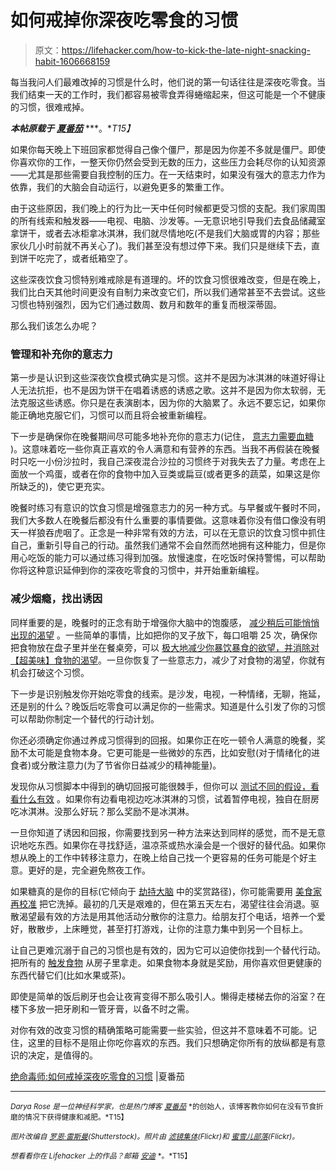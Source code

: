 # 如何戒掉你深夜吃零食的习惯

> 原文：<https://lifehacker.com/how-to-kick-the-late-night-snacking-habit-1606668159>

每当我问人们最难改掉的习惯是什么时，他们说的第一句话往往是深夜吃零食。当我们结束一天的工作时，我们都容易被零食弄得蜷缩起来，但这可能是一个不健康的习惯，很难戒掉。



***本帖原载于*** [***夏番茄***](http://summertomato.com/breaking-bad-how-to-kick-the-late-night-snacking-habit/) ***。**T15】*

如果你每天晚上下班回家都觉得自己像个僵尸，那是因为你差不多就是僵尸。即使你喜欢你的工作，一整天你仍然会受到无数的压力，这些压力会耗尽你的认知资源——尤其是那些需要自我控制的压力。在一天结束时，如果没有强大的意志力作为依靠，我们的大脑会自动运行，以避免更多的繁重工作。

由于这些原因，我们晚上的行为比一天中任何时候都更受习惯的支配。我们家周围的所有线索和触发器——电视、电脑、沙发等。—无意识地引导我们去食品储藏室拿饼干，或者去冰柜拿冰淇淋，我们就尽情地吃(不是我们大脑或胃的内容；那些家伙几小时前就不再关心了)。我们甚至没有想过停下来。我们只是继续下去，直到饼干吃完了，或者纸箱空了。

这些深夜饮食习惯特别难戒除是有道理的。坏的饮食习惯很难改变，但是在晚上，我们比白天其他时间更没有自制力来改变它们，所以我们通常甚至不去尝试。这些习惯也特别强烈，因为它们通过数周、数月和数年的重复而根深蒂固。

那么我们该怎么办呢？

### 管理和补充你的意志力

第一步是认识到这些深夜饮食模式确实是习惯。这并不是因为冰淇淋的味道好得让人无法抗拒，也不是因为饼干在唱着诱惑的诱惑之歌。这并不是因为你太软弱，无法克服这些诱惑。你只是在表演剧本，因为你的大脑累了。永远不要忘记，如果你能正确地克服它们，习惯可以而且将会被重新编程。

下一步是确保你在晚餐期间尽可能多地补充你的意志力(记住， [意志力需要血糖](http://summertomato.com/use-your-brain-to-lose-weight/) )。这意味着吃一些你真正喜欢的令人满意和有营养的东西。当我不再假装在晚餐时只吃一小份沙拉时，我自己深夜混合沙拉的习惯终于对我失去了力量。考虑在上面放一个鸡蛋，或者在你的食物中加入豆类或扁豆(或者更多的蔬菜，如果这是你所缺乏的)，使它更充实。

晚餐时练习有意识的饮食习惯是增强意志力的另一种方式。与早餐或午餐时不同，我们大多数人在晚餐后都没有什么重要的事情要做。这意味着你没有借口像没有明天一样狼吞虎咽了。正念是一种非常有效的方法，可以在无意识的饮食习惯中抓住自己，重新引导自己的行动。虽然我们通常不会自然而然地拥有这种能力，但是你用心吃饭的能力可以通过练习得到加强。放慢速度，在吃饭时保持警惕，可以帮助你将这种意识延伸到你的深夜吃零食的习惯中，并开始重新编程。

### 减少烟瘾，找出诱因

同样重要的是，晚餐时的正念有助于增强你大脑中的饱腹感， [减少稍后可能悄悄出现的渴望](https://lifehacker.com/hack-your-brain-to-use-cravings-to-your-advantage-5887614) 。一些简单的事情，比如把你的叉子放下，每口咀嚼 25 次，确保你把食物放在盘子里并坐在餐桌旁，可以 [极大地减少你暴饮暴食的欲望，并消除对](http://summertomato.com/how-to-kill-cravings-reduce-your-appetite-and-lose-weight-without-a-magic-wand/) [【超美味】食物的渴望](http://summertomato.com/learning-to-eat-less-how-understanding-your-brain-can-make-you-healthier/)。一旦你恢复了一些意志力，减少了对食物的渴望，你就有机会打破这个习惯。

下一步是识别触发你开始吃零食的线索。是沙发，电视，一种情绪，无聊，拖延，还是别的什么？晚饭后吃零食可以满足你的一些需求。知道是什么引发了你的习惯可以帮助你制定一个替代的行动计划。

你还必须确定你通过养成习惯得到的回报。如果你正在吃一顿令人满意的晚餐，奖励不太可能是食物本身。它更可能是一些微妙的东西，比如安慰(对于情绪化的进食者)或分散注意力(为了节省你日益减少的精神能量)。

发现你从习惯脚本中得到的确切回报可能很棘手，但你可以 [测试不同的假设，看看什么有效](http://www.nytimes.com/video/2012/02/16/magazine/100000001362755/how-to-break-the-cookie-habit.html) 。如果你有边看电视边吃冰淇淋的习惯，试着暂停电视，独自在厨房吃冰淇淋。没那么好玩？那么奖励不是冰淇淋。

一旦你知道了诱因和回报，你需要找到另一种方法来达到同样的感觉，而不是无意识地吃东西。如果你在寻找舒适，温凉茶或热水澡会是一个很好的替代品。如果你想从晚上的工作中转移注意力，在晚上给自己找一个更容易的任务可能是个好主意。更好的是，完全避免熬夜工作。

如果糖真的是你的目标(它倾向于 [劫持大脑](http://summertomato.com/how-to-break-a-sugar-addiction/) 中的奖赏路径)，你可能需要用 [美食家再校准](http://summertomato.com/health-recalibration/) 把它洗掉。最初的几天是艰难的，但在第五天左右，渴望往往会消退。驱散渴望最有效的方法是用其他活动分散你的注意力。给朋友打个电话，培养一个爱好，散散步，上床睡觉，甚至打打游戏，让你的注意力集中到另一个目标上。

让自己更难沉溺于自己的习惯也是有效的，因为它可以迫使你找到一个替代行动。把所有的 [触发食物](https://lifehacker.com/why-your-brain-craves-junk-food-and-what-you-can-do-ab-1469120841) 从房子里拿走。如果食物本身就是奖励，用你喜欢但更健康的东西代替它们(比如水果或茶)。

即使是简单的饭后刷牙也会让夜宵变得不那么吸引人。懒得走楼梯去你的浴室？在楼下多放一把牙刷和一管牙膏，以备不时之需。

对你有效的改变习惯的精确策略可能需要一些实验，但这并不意味着不可能。记住，这里的目标不是阻止你吃你喜欢的东西。我们只想确定你所有的放纵都是有意识的决定，是值得的。

[绝命毒师:如何戒掉深夜吃零食的习惯](http://summertomato.com/breaking-bad-how-to-kick-the-late-night-snacking-habit/) |夏番茄

* * *

<small>*Darya Rose 是一位神经科学家，也是热门博客*</small> [<small>*夏番茄*</small>](http://summertomato.com/) <small>*的创始人，该博客教你如何在没有节食折磨的情况下获得健康和减肥。*T15】</small>

<small>*图片改编自*</small> [<small>*罗恩·雷斯曼*</small>](http://www.shutterstock.com/pic.mhtml?id=189991577&src=id)<small>*(Shutterstock)。照片由*</small> [<small>*滤镜集体*</small>](https://www.flickr.com/photos/greencolander/2146544435)<small>*(Flickr)和*</small> [<small>*蜜雪儿部落*</small>](https://www.flickr.com/photos/greencolander/2146544435)<small>*(Flickr)。*</small>

<small>*想看看你在 Lifehacker 上的作品？邮箱*</small> [<small>*安迪*</small>](mailto:andy@lifehacker.com) <small>*。*T15】</small>